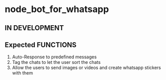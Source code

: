# node_bot_for_whatsapp

## **IN DEVELOPMENT**

## **Expected FUNCTIONS**
1. Auto-Response to predefined messages
1. Tag the chats to let the user sort the chats
1. Allow the users to send images or videos and create whatsapp stickers with them
